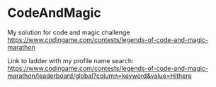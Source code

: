 # CodeAndMagic
 My solution for code and magic challenge https://www.codingame.com/contests/legends-of-code-and-magic-marathon

Link to ladder with my profile name search: https://www.codingame.com/contests/legends-of-code-and-magic-marathon/leaderboard/global?column=keyword&value=Hithere
